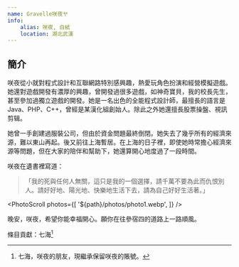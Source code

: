 ```yaml
---
name: Gravelle咲夜ヤ
info:
    alias: 咲夜, 白紙
    location: 湖北武漢
---
```


## 簡介

咲夜從小就對程式設計和互聯網路特別感興趣，熱愛玩角色扮演和經營模擬遊戲。她還對遊戲開發有濃厚的興趣，曾開發過很多遊戲，如神奇寶貝，我的校長先生，甚至參加過獨立遊戲的開發。她是一名出色的全能程式設計師，最擅長的語言是Java、PHP、C++，曾經是某漢化組創始人。除此之外她還擅長股票操盤、視訊剪辑。

她曾一手創建過服裝公司，但由於資金問題最終倒閉。她失去了幾乎所有的經濟來源，難以東山再起。後又前往上海暫居。在上海的日子裡，即使她時常擔心經濟來源等問題，但在大家的陪伴和幫助下，她還算開心地度過了一段時間。

咲夜在遺書裡寫道：
>「我的死與任何人無關，這只是我的一個選擇，請千萬不要為此而仇恨別人。請好好地、陽光地、快樂地生活下去，請為自己好好生活著。」

<PhotoScroll photos={[
    '${path}/photos/photo1.webp',
]} />

晚安，咲夜，希望你能幸福開心。願你在往參宿四的道路上一路順風。

條目貢獻：七海[^1]

[^1]: 七海，咲夜的朋友，現繼承保留咲夜的賬號。
